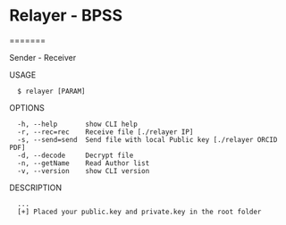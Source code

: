 # Relayer - BPSS
=======

Sender - Receiver

USAGE
```
  $ relayer [PARAM]
```

OPTIONS
```
  -h, --help       show CLI help
  -r, --rec=rec    Receive file [./relayer IP]
  -s, --send=send  Send file with local Public key [./relayer ORCID PDF]
  -d, --decode     Decrypt file
  -n, --getName    Read Author list
  -v, --version    show CLI version
```

DESCRIPTION
```
  ...
  [+] Placed your public.key and private.key in the root folder
```